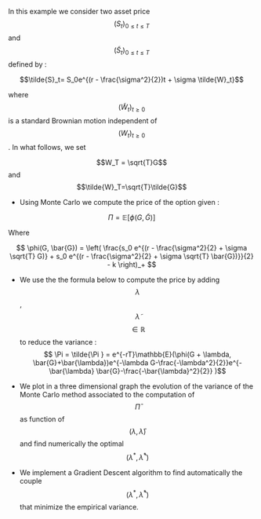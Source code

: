 <script type="text/javascript" async
  src="https://cdnjs.cloudflare.com/ajax/libs/mathjax/2.7.7/MathJax.js?config=TeX-MML-AM_CHTML">
</script>


In this example we consider two asset price $$(S_t)_{0 \leq t \leq T}$$ and $$(\tilde{S}_t)_{0 \leq t \leq T}$$ defined by :

$$\tilde{S}_t= S_0e^{(r - \frac{\sigma^2}{2})t + \sigma \tilde{W}_t}$$

where $$ (\tilde{W}_t)_{t\geq 0} $$ is a standard Brownian motion independent of $$ (W_t)_{t\geq0} $$. In what follows, we set

$$W_T = \sqrt{T}G$$ and $$\tilde{W}_T=\sqrt{T}\tilde{G}$$

- Using Monte Carlo we compute the price of the option given :

$$ \Pi = \mathbb{E}[\phi(G,\tilde{G})]  $$

Where

$$
\phi(G, \bar{G}) = \left( \frac{s_0 e^{(r - \frac{\sigma^2}{2} + \sigma \sqrt{T} G)} + s_0 e^{(r - \frac{\sigma^2}{2} + \sigma \sqrt{T} \bar{G})}}{2} - k \right)_+
$$ 

- We use the the formula below to compute the price by adding $$ \lambda$$, $$\tilde{\lambda} $$ $$ \in \mathbb{R}  $$ to reduce the variance :
$$ \Pi = \tilde{\Pi } = e^{-rT}\mathbb{E}(\phi(G + \lambda, \bar{G}+\bar{\lambda})e^{-\lambda G-\frac{-\lambda^2}{2}}e^{-\bar{\lambda} \bar{G}-\frac{-\bar{\lambda}^2}{2}} )$$

- We plot in a three dimensional graph the evolution of the variance of the Monte Carlo method associated to the computation of $$ \bar{\Pi} $$ as function of $$ (\lambda,\bar{\lambda}) $$ and find numerically the optimal $$ (\lambda^*,\bar{\lambda}^*) $$

- We implement a Gradient Descent algorithm to find automatically the couple $$ (\lambda^*,\bar{\lambda}^*) $$ that minimize the empirical variance.
